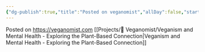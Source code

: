 ```yaml
---
{"dg-publish":true,"title":"Posted on veganomist","allDay":false,"startTime":"17:00","endTime":"17:30","date":"2023-07-05","completed":"2023-07-05T17:44:09.063+05:30","permalink":"/full-calender/2023-07-05-posted-on-veganomist/","dgPassFrontmatter":true,"noteIcon":"1","created":"2023-11-14T21:08:39.529+05:30","updated":"2023-12-12T23:33:13.603+05:30"}
---
```


Posted on https://veganomist.com
[[Projects/🌵 Veganomist/Veganism and Mental Health - Exploring the Plant-Based Connection\|Veganism and Mental Health - Exploring the Plant-Based Connection]]